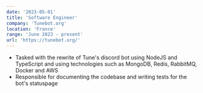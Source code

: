 ```yaml
---
date: '2023-05-01'
title: 'Software Engineer'
company: 'Tunebot.org'
location: 'France'
range: 'June 2023 - present'
url: 'https://tunebot.org/'
---
```


- Tasked with the rewrite of Tune's discord bot using NodeJS and TypeScript and using technologies such as MongoDB, Redis, RabbitMQ, Docker and AWS
- Responsible for documenting the codebase and writing tests for the bot's statuspage

